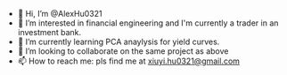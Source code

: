 - 👋 Hi, I’m @AlexHu0321
- 👀 I’m interested in financial engineering and I'm currently a trader in an investment bank.
- 🌱 I’m currently learning PCA anaylysis for yield curves. 
- 💞️ I’m looking to collaborate on the same project as above
- 📫 How to reach me: pls find me at xiuyi.hu0321@gmail.com

<!---
AlexHu0321/AlexHu0321 is a ✨ special ✨ repository because its `README.md` (this file) appears on your GitHub profile.
You can click the Preview link to take a look at your changes.
--->
